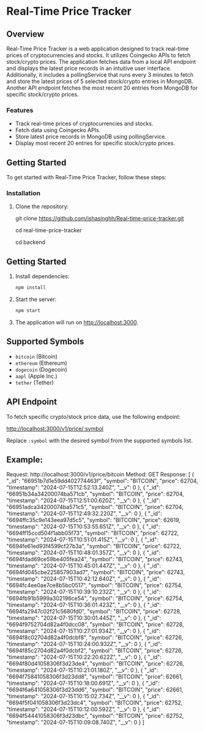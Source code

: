 # Real-Time Price Tracker

## Overview

Real-Time Price Tracker is a web application designed to track real-time prices of cryptocurrencies and stocks. It utilizes Coingecko APIs to fetch stock/crypto prices. The application fetches data from a local API endpoint and displays the latest price records in an intuitive user interface. Additionally, it includes a pollingService that runs every 3 minutes to fetch and store the latest prices of 5 selected stock/crypto entries in MongoDB. Another API endpoint fetches the most recent 20 entries from MongoDB for specific stock/crypto prices.

### Features

- Track real-time prices of cryptocurrencies and stocks.
- Fetch data using Coingecko APIs.
- Store latest price records in MongoDB using pollingService.
- Display most recent 20 entries for specific stock/crypto prices.

## Getting Started

To get started with Real-Time Price Tracker, follow these steps:

### Installation

1. Clone the repository:

   git clone https://github.com/ishasinghh/Real-time-price-tracker.git

   cd real-time-price-tracker

   cd backend

## Getting Started

1. Install dependencies:

   ```bash
   npm install
   ```

2. Start the server:

   ```bash
   npm start
   ```

3. The application will run on [http://localhost:3000](http://localhost:3000).

## Supported Symbols

- `bitcoin` (Bitcoin)
- `ethereum` (Ethereum)
- `dogecoin` (Dogecoin)
- `aapl` (Apple Inc.)
- `tether` (Tether)

## API Endpoint

To fetch specific crypto/stock price data, use the following endpoint:

[http://localhost:3000/v1/price/:symbol](http://localhost:3000/v1/price/:symbol)

Replace `:symbol` with the desired symbol from the supported symbols list.

## Example:

Request: http://localhost:3000/v1/price/bitcoin
Method: GET
Response:
[
{
"_id": "66951b7d1e59dd402774463f",
"symbol": "BITCOIN",
"price": 62704,
"timestamp": "2024-07-15T12:52:13.240Z",
"__v": 0
},
{
"_id": "66951b34a34200074ba571cb",
"symbol": "BITCOIN",
"price": 62704,
"timestamp": "2024-07-15T12:51:00.620Z",
"__v": 0
},
{
"_id": "66951adca34200074ba571c5",
"symbol": "BITCOIN",
"price": 62704,
"timestamp": "2024-07-15T12:49:32.220Z",
"__v": 0
},
{
"_id": "6694ffc35c9e143eea97d5c5",
"symbol": "BITCOIN",
"price": 62619,
"timestamp": "2024-07-15T10:53:55.651Z",
"__v": 0
},
{
"_id": "6694ff15ccd504f1abb05f73",
"symbol": "BITCOIN",
"price": 62722,
"timestamp": "2024-07-15T10:51:01.415Z",
"__v": 0
},
{
"_id": "6694fe61ed93f4599cf27b3a",
"symbol": "BITCOIN",
"price": 62722,
"timestamp": "2024-07-15T10:48:01.357Z",
"__v": 0
},
{
"_id": "6694fdad69ce59be405fea24",
"symbol": "BITCOIN",
"price": 62743,
"timestamp": "2024-07-15T10:45:01.447Z",
"__v": 0
},
{
"_id": "6694fd045cbe225857903ad7",
"symbol": "BITCOIN",
"price": 62743,
"timestamp": "2024-07-15T10:42:12.640Z",
"__v": 0
},
{
"_id": "6694fc4ee0ae7ce8b5bc0517",
"symbol": "BITCOIN",
"price": 62754,
"timestamp": "2024-07-15T10:39:10.232Z",
"__v": 0
},
{
"_id": "6694fb91b5999a302196ce54",
"symbol": "BITCOIN",
"price": 62754,
"timestamp": "2024-07-15T10:36:01.423Z",
"__v": 0
},
{
"_id": "6694fa2947c02f21c5680fd0",
"symbol": "BITCOIN",
"price": 62728,
"timestamp": "2024-07-15T10:30:01.445Z",
"__v": 0
},
{
"_id": "6694f9752704d82a4f0dcc08",
"symbol": "BITCOIN",
"price": 62728,
"timestamp": "2024-07-15T10:27:01.934Z",
"__v": 0
},
{
"_id": "6694f8c02704d82a4f0dcbf8",
"symbol": "BITCOIN",
"price": 62726,
"timestamp": "2024-07-15T10:24:00.932Z",
"__v": 0
},
{
"_id": "6694f85c2704d82a4f0dcbf2",
"symbol": "BITCOIN",
"price": 62726,
"timestamp": "2024-07-15T10:22:20.622Z",
"__v": 0
},
{
"_id": "6694f80d41058306f3d23de4",
"symbol": "BITCOIN",
"price": 62726,
"timestamp": "2024-07-15T10:21:01.180Z",
"__v": 0
},
{
"_id": "6694f75841058306f3d23dd8",
"symbol": "BITCOIN",
"price": 62661,
"timestamp": "2024-07-15T10:18:00.691Z",
"__v": 0
},
{
"_id": "6694f6a641058306f3d23dd6",
"symbol": "BITCOIN",
"price": 62661,
"timestamp": "2024-07-15T10:15:02.734Z",
"__v": 0
},
{
"_id": "6694f5f041058306f3d23dc4",
"symbol": "BITCOIN",
"price": 62752,
"timestamp": "2024-07-15T10:12:00.592Z",
"__v": 0
},
{
"_id": "6694f54441058306f3d23dbc",
"symbol": "BITCOIN",
"price": 62752,
"timestamp": "2024-07-15T10:09:08.740Z",
"__v": 0
}
]
